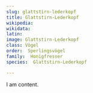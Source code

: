 ```yaml
---
slug: glattstirn-lederkopf
title: Glattstirn-Lederkopf
wikipedia: 
wikidata: 
latin:
image: Glattstirn-Lederkopf
class: Vögel
order:  Sperlingsvögel
family:  Honigfresser
species:  Glattstirn-Lederkopf

---
```


I am content.
